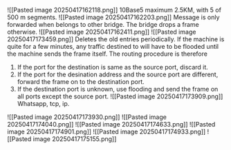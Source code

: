 ![[Pasted image 20250417162118.png]]
10Base5 maximum 2.5KM, with 5 of 500 m segments. 
![[Pasted image 20250417162203.png]]
Message is only forwarded when belongs to other bridge. The bridge drops a frame otherwise. ![[Pasted image 20250417162411.png]]
![[Pasted image 20250417173459.png]]
Deletes the old entries periodically. If the machine is quite for a few minutes, any traffic destined to will have to be flooded until the machine sends the frame itself. 
The routing procedure is therefore
1. If the port for the destination is same as the source port, discard it.
2. If the port for the desination address and the source port are different, forward the frame on to the destination port.
3. If the destination port is unknown, use flooding and send the frame on all ports except the source port.
![[Pasted image 20250417173909.png]]
Whatsapp, tcp, ip.

![[Pasted image 20250417173930.png]]
![[Pasted image 20250417174040.png]]
![[Pasted image 20250417174633.png]]
![[Pasted image 20250417174901.png]]
![[Pasted image 20250417174933.png]]
![[Pasted image 20250417175155.png]]
